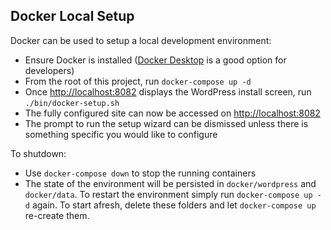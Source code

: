 ## Docker Local Setup

Docker can be used to setup a local development environment:

- Ensure Docker is installed ([Docker Desktop](https://www.docker.com/products/docker-desktop) is a good option for developers)
- From the root of this project, run `docker-compose up -d`
- Once <http://localhost:8082> displays the WordPress install screen, run `./bin/docker-setup.sh`
- The fully configured site can now be accessed on <http://localhost:8082>
- The prompt to run the setup wizard can be dismissed unless there is something specific you would like to configure

To shutdown:

- Use `docker-compose down` to stop the running containers
- The state of the environment will be persisted in `docker/wordpress` and `docker/data`. To restart the environment simply run `docker-compose up -d` again. To start afresh, delete these folders and let `docker-compose up` re-create them.
